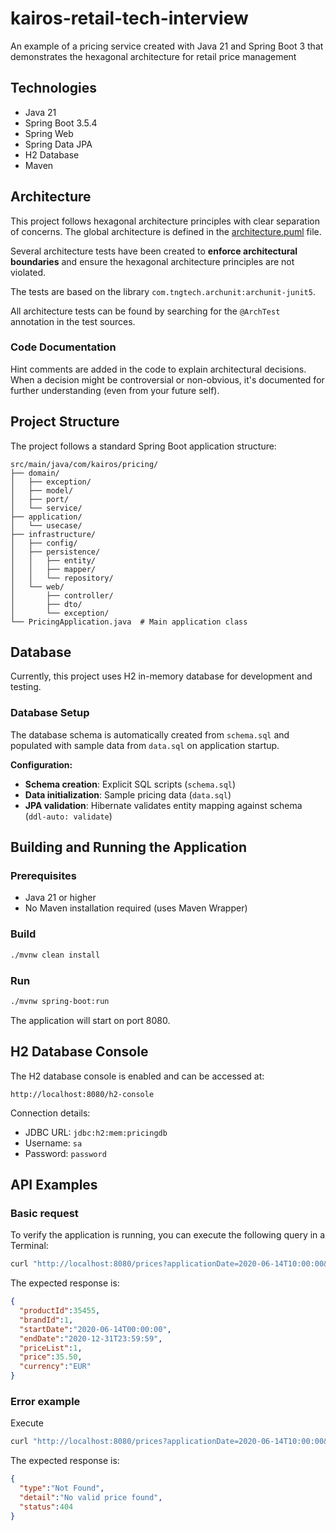 # kairos-retail-tech-interview
An example of a pricing service created with Java 21 and Spring Boot 3 that demonstrates the hexagonal architecture for retail price management

## Technologies

- Java 21
- Spring Boot 3.5.4
- Spring Web
- Spring Data JPA
- H2 Database
- Maven

## Architecture

This project follows hexagonal architecture principles with clear separation of concerns. The global architecture is
defined in the [architecture.puml](src/test/resources/architecture.puml) file.

Several architecture tests have been created to **enforce architectural boundaries** and ensure the hexagonal
architecture principles are not violated.

The tests are based on the library `com.tngtech.archunit:archunit-junit5`.

All architecture tests can be found by searching for the `@ArchTest` annotation in the test sources.

### Code Documentation
Hint comments are added in the code to explain architectural decisions. When a decision might be controversial or 
non-obvious, it's documented for further understanding (even from your future self).

## Project Structure

The project follows a standard Spring Boot application structure:

```
src/main/java/com/kairos/pricing/
├── domain/
│   ├── exception/
│   ├── model/
│   ├── port/
│   └── service/
├── application/
│   └── usecase/
├── infrastructure/
│   ├── config/
│   ├── persistence/
│   │   ├── entity/
│   │   ├── mapper/
│   │   └── repository/
│   └── web/
│       ├── controller/
│       ├── dto/
│       └── exception/
└── PricingApplication.java  # Main application class
```

## Database

Currently, this project uses H2 in-memory database for development and testing.

### Database Setup

The database schema is automatically created from `schema.sql` and populated with sample data from `data.sql` on application startup.

**Configuration:**
- **Schema creation**: Explicit SQL scripts (`schema.sql`)
- **Data initialization**: Sample pricing data (`data.sql`)
- **JPA validation**: Hibernate validates entity mapping against schema (`ddl-auto: validate`)

## Building and Running the Application

### Prerequisites

- Java 21 or higher
- No Maven installation required (uses Maven Wrapper)

### Build

```bash
./mvnw clean install
```

### Run

```bash
./mvnw spring-boot:run
```

The application will start on port 8080.

## H2 Database Console

The H2 database console is enabled and can be accessed at:

```
http://localhost:8080/h2-console
```

Connection details:
- JDBC URL: `jdbc:h2:mem:pricingdb`
- Username: `sa`
- Password: `password`

## API Examples
### Basic request
To verify the application is running, you can execute the following query in a Terminal:

``` bash
curl "http://localhost:8080/prices?applicationDate=2020-06-14T10:00:00&productId=35455&brandId=1"
```

The expected response is:
```json
{
  "productId":35455,
  "brandId":1,
  "startDate":"2020-06-14T00:00:00",
  "endDate":"2020-12-31T23:59:59",
  "priceList":1,
  "price":35.50,
  "currency":"EUR"
}
```

### Error example
Execute

``` bash
curl "http://localhost:8080/prices?applicationDate=2020-06-14T10:00:00&productId=1&brandId=1"
```

The expected response is:
```json
{
  "type":"Not Found",
  "detail":"No valid price found",
  "status":404
}
```